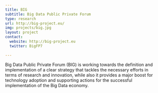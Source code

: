 ```yaml
---
title: BIG
subtitle: Big Data Public Private Forum
type: research
url: http://big-project.eu/
img: projects/big.jpg
layout: project
contact:
  website: http://big-project.eu
  twitter: BigFP7
  
---
```


Big Data Public Private Forum (BIG) is working towards the definition and implementation of a clear strategy that tackles the necessary efforts in terms of research and innovation, while also it provides a major boost for technology adoption and supporting actions for the successful implementation of the Big Data economy.
